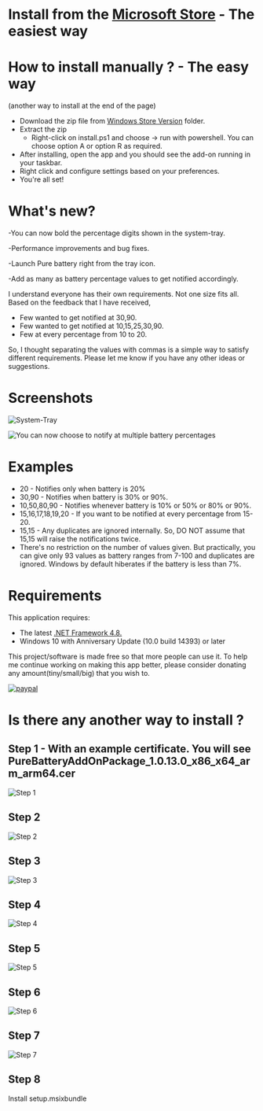# Install from the [Microsoft Store](https://www.microsoft.com/store/productId/9N3HDTNCF6Z8) - The easiest way 

# How to install manually ? - The easy way 
(another way to install at the end of the page)
* Download the zip file from [Windows Store Version](https://github.com/medhachaitanya/PureBatteryAddOnSetup/blob/master/Latest/Windows%20Store%20Version/PureBatteryAddOnPackage_1.0.17.0_StoreVersion.zip) folder.
* Extract the zip
  * Right-click on install.ps1 and choose -> run with powershell. You can choose option A or option R as required.
* After installing, open the app and you should see the add-on running in your taskbar.
* Right click and configure settings based on your preferences.
* You're all set!

# What's new?
-You can now bold the percentage digits shown in the system-tray. 

-Performance improvements and bug fixes.

-Launch Pure battery right from the tray icon.

-Add as many as battery percentage values to get notified accordingly. 

I understand everyone has their own requirements. Not one size fits all.
Based on the feedback that I have received,
  * Few wanted to get notified at 30,90.
  * Few wanted to get notified at 10,15,25,30,90.
  * Few at every percentage from 10 to 20.  
  
So, I thought separating the values with commas is a simple way to satisfy different requirements. Please let me know if you have any other ideas or suggestions.

# Screenshots

![System-Tray](https://github.com/medhachaitanya/PureBatteryAddOnSetup/blob/master/Screenshots/SystemTray.PNG)

![You can now choose to notify at multiple battery percentages](https://github.com/medhachaitanya/PureBatteryAddOnSetup/blob/master/Screenshots/LatestSettingsScreenshot.PNG)

# Examples 
  * 20 - Notifies only when battery is 20%
  * 30,90 - Notifies when battery is 30% or 90%.
  * 10,50,80,90 - Notifies whenever battery is 10% or 50% or 80% or 90%.
  * 15,16,17,18,19,20 - If you want to be notified at every percentage from 15-20.
  * 15,15 - Any duplicates are ignored internally. So, DO NOT assume that 15,15 will raise the notifications twice.
  * There's no restriction on the number of values given. But practically, you can give only 93 values as battery ranges from 7-100 and duplicates are ignored. Windows by default hiberates if the battery is less than 7%.
  
# Requirements
This application requires:

 * The latest [.NET Framework 4.8.](https://dotnet.microsoft.com/download/dotnet-framework/net48)
 * Windows 10 with Anniversary Update (10.0 build 14393) or later


This project/software is made free so that more people can use it. 
To help me continue working on making this app better, please consider donating any amount(tiny/small/big) that you wish to. 

[![paypal](https://www.paypalobjects.com/en_US/i/btn/btn_donateCC_LG.gif)](https://www.paypal.com/cgi-bin/webscr?cmd=_donations&business=karri.15%40wright.edu&currency_code=USD&source=url)


# Is there any another way to install ?

## Step 1 - With an example certificate. You will see PureBatteryAddOnPackage_1.0.13.0_x86_x64_arm_arm64.cer
![Step 1](https://github.com/medhachaitanya/YGIC-Photo-Maker/blob/master/AppReleases/Images/Step%201.PNG)
## Step 2
![Step 2](https://github.com/medhachaitanya/YGIC-Photo-Maker/blob/master/AppReleases/Images/Step%202.PNG)
## Step 3
![Step 3](https://github.com/medhachaitanya/YGIC-Photo-Maker/blob/master/AppReleases/Images/Step%203.PNG)
## Step 4
![Step 4](https://github.com/medhachaitanya/YGIC-Photo-Maker/blob/master/AppReleases/Images/Step%205.PNG)
## Step 5
![Step 5](https://github.com/medhachaitanya/YGIC-Photo-Maker/blob/master/AppReleases/Images/Step%206.PNG)
## Step 6
![Step 6](https://github.com/medhachaitanya/YGIC-Photo-Maker/blob/master/AppReleases/Images/Step%207.PNG)
## Step 7
![Step 7](https://github.com/medhachaitanya/YGIC-Photo-Maker/blob/master/AppReleases/Images/Step%208.PNG)
## Step 8
Install setup.msixbundle
